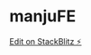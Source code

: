 # manjuFE

[Edit on StackBlitz ⚡️](https://stackblitz.com/edit/angular-mat-table-with-api-call-6gixgt)